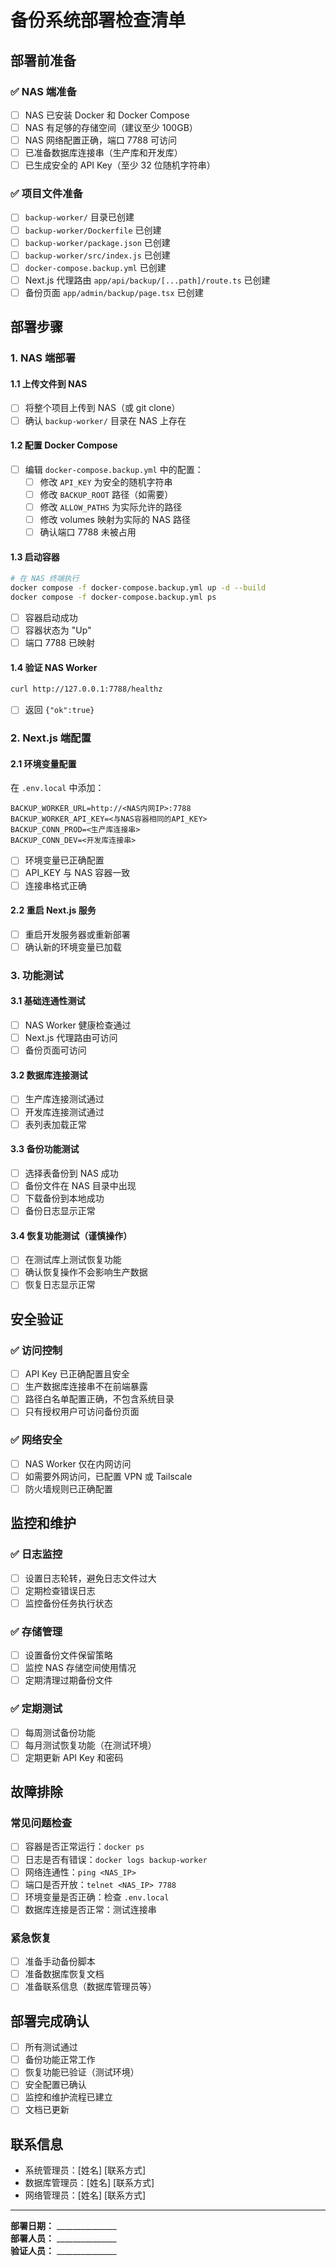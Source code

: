 # 备份系统部署检查清单

## 部署前准备

### ✅ NAS 端准备
- [ ] NAS 已安装 Docker 和 Docker Compose
- [ ] NAS 有足够的存储空间（建议至少 100GB）
- [ ] NAS 网络配置正确，端口 7788 可访问
- [ ] 已准备数据库连接串（生产库和开发库）
- [ ] 已生成安全的 API Key（至少 32 位随机字符串）

### ✅ 项目文件准备
- [ ] `backup-worker/` 目录已创建
- [ ] `backup-worker/Dockerfile` 已创建
- [ ] `backup-worker/package.json` 已创建
- [ ] `backup-worker/src/index.js` 已创建
- [ ] `docker-compose.backup.yml` 已创建
- [ ] Next.js 代理路由 `app/api/backup/[...path]/route.ts` 已创建
- [ ] 备份页面 `app/admin/backup/page.tsx` 已创建

## 部署步骤

### 1. NAS 端部署

#### 1.1 上传文件到 NAS
- [ ] 将整个项目上传到 NAS（或 git clone）
- [ ] 确认 `backup-worker/` 目录在 NAS 上存在

#### 1.2 配置 Docker Compose
- [ ] 编辑 `docker-compose.backup.yml` 中的配置：
  - [ ] 修改 `API_KEY` 为安全的随机字符串
  - [ ] 修改 `BACKUP_ROOT` 路径（如需要）
  - [ ] 修改 `ALLOW_PATHS` 为实际允许的路径
  - [ ] 修改 volumes 映射为实际的 NAS 路径
  - [ ] 确认端口 7788 未被占用

#### 1.3 启动容器
```bash
# 在 NAS 终端执行
docker compose -f docker-compose.backup.yml up -d --build
docker compose -f docker-compose.backup.yml ps
```

- [ ] 容器启动成功
- [ ] 容器状态为 "Up"
- [ ] 端口 7788 已映射

#### 1.4 验证 NAS Worker
```bash
curl http://127.0.0.1:7788/healthz
```
- [ ] 返回 `{"ok":true}`

### 2. Next.js 端配置

#### 2.1 环境变量配置
在 `.env.local` 中添加：
```dotenv
BACKUP_WORKER_URL=http://<NAS内网IP>:7788
BACKUP_WORKER_API_KEY=<与NAS容器相同的API_KEY>
BACKUP_CONN_PROD=<生产库连接串>
BACKUP_CONN_DEV=<开发库连接串>
```

- [ ] 环境变量已正确配置
- [ ] API_KEY 与 NAS 容器一致
- [ ] 连接串格式正确

#### 2.2 重启 Next.js 服务
- [ ] 重启开发服务器或重新部署
- [ ] 确认新的环境变量已加载

### 3. 功能测试

#### 3.1 基础连通性测试
- [ ] NAS Worker 健康检查通过
- [ ] Next.js 代理路由可访问
- [ ] 备份页面可访问

#### 3.2 数据库连接测试
- [ ] 生产库连接测试通过
- [ ] 开发库连接测试通过
- [ ] 表列表加载正常

#### 3.3 备份功能测试
- [ ] 选择表备份到 NAS 成功
- [ ] 备份文件在 NAS 目录中出现
- [ ] 下载备份到本地成功
- [ ] 备份日志显示正常

#### 3.4 恢复功能测试（谨慎操作）
- [ ] 在测试库上测试恢复功能
- [ ] 确认恢复操作不会影响生产数据
- [ ] 恢复日志显示正常

## 安全验证

### ✅ 访问控制
- [ ] API Key 已正确配置且安全
- [ ] 生产数据库连接串不在前端暴露
- [ ] 路径白名单配置正确，不包含系统目录
- [ ] 只有授权用户可访问备份页面

### ✅ 网络安全
- [ ] NAS Worker 仅在内网访问
- [ ] 如需要外网访问，已配置 VPN 或 Tailscale
- [ ] 防火墙规则已正确配置

## 监控和维护

### ✅ 日志监控
- [ ] 设置日志轮转，避免日志文件过大
- [ ] 定期检查错误日志
- [ ] 监控备份任务执行状态

### ✅ 存储管理
- [ ] 设置备份文件保留策略
- [ ] 监控 NAS 存储空间使用情况
- [ ] 定期清理过期备份文件

### ✅ 定期测试
- [ ] 每周测试备份功能
- [ ] 每月测试恢复功能（在测试环境）
- [ ] 定期更新 API Key 和密码

## 故障排除

### 常见问题检查
- [ ] 容器是否正常运行：`docker ps`
- [ ] 日志是否有错误：`docker logs backup-worker`
- [ ] 网络连通性：`ping <NAS_IP>`
- [ ] 端口是否开放：`telnet <NAS_IP> 7788`
- [ ] 环境变量是否正确：检查 `.env.local`
- [ ] 数据库连接是否正常：测试连接串

### 紧急恢复
- [ ] 准备手动备份脚本
- [ ] 准备数据库恢复文档
- [ ] 准备联系信息（数据库管理员等）

## 部署完成确认

- [ ] 所有测试通过
- [ ] 备份功能正常工作
- [ ] 恢复功能已验证（测试环境）
- [ ] 安全配置已确认
- [ ] 监控和维护流程已建立
- [ ] 文档已更新

## 联系信息

- 系统管理员：[姓名] [联系方式]
- 数据库管理员：[姓名] [联系方式]
- 网络管理员：[姓名] [联系方式]

---

**部署日期：** _______________  
**部署人员：** _______________  
**验证人员：** _______________
